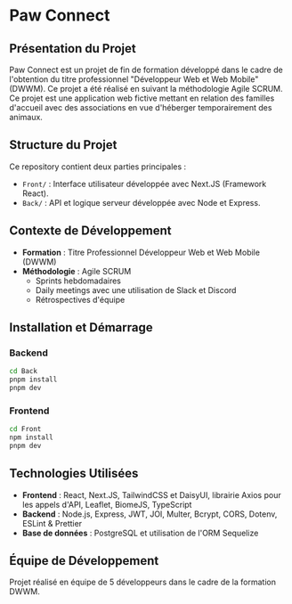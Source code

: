 # Paw Connect

## Présentation du Projet

Paw Connect est un projet de fin de formation développé dans le cadre de l'obtention du titre professionnel "Développeur Web et Web Mobile" (DWWM). Ce projet a été réalisé en suivant la méthodologie Agile SCRUM. Ce projet est une application web fictive mettant en relation des familles d'accueil avec des associations en vue d'héberger temporairement des animaux.

## Structure du Projet

Ce repository contient deux parties principales :

- `Front/` : Interface utilisateur développée avec Next.JS (Framework React).
- `Back/` : API et logique serveur développée avec Node et Express.

## Contexte de Développement

- **Formation** : Titre Professionnel Développeur Web et Web Mobile (DWWM)
- **Méthodologie** : Agile SCRUM
  - Sprints hebdomadaires
  - Daily meetings avec une utilisation de Slack et Discord
  - Rétrospectives d'équipe

## Installation et Démarrage

### Backend

```bash
cd Back
pnpm install
pnpm dev
```

### Frontend

```bash
cd Front
npm install
pnpm dev
```

## Technologies Utilisées

- **Frontend** : React, Next.JS, TailwindCSS et DaisyUI, librairie Axios pour les appels d'API, Leaflet, BiomeJS, TypeScript
- **Backend** : Node.js, Express, JWT, JOI, Multer, Bcrypt, CORS, Dotenv, ESLint & Prettier
- **Base de données** : PostgreSQL et utilisation de l'ORM Sequelize

## Équipe de Développement

Projet réalisé en équipe de 5 développeurs dans le cadre de la formation DWWM.
